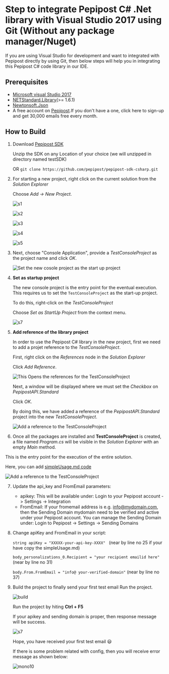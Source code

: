 # Step to integrate Pepipost C# .Net library with Visual Studio 2017 using Git (Without any package manager/Nuget)

If you are using Visual Studio for development and want to integrated with Pepipost directly by using Git, then below steps will help you in integrating this Pepipost C# code library in our IDE.

## Prerequisites

   * [Microsoft visual Studio 2017](https://visualstudio.microsoft.com/downloads/)
   * [NETStandard.Library](https://www.nuget.org/packages/NETStandard.Library/)(>= 1.6.1)
   * [Newtonsoft.Json](https://www.nuget.org/packages/Newtonsoft.Json/)
   * A free account on [Pepipost](https://app.pepipost.com/index.php/signup/registeruser).If you don't have a one, click here to sign-up and get 30,000 emails free every month.


## How to Build

 1. Download [Pepipost SDK](https://github.com/pepipost/pepipost-sdk-csharp/archive/master.zip)
   
    Unzip the SDK on any Location of your choice (we will unzipped in directory named testSDK)
            
    OR ```git clone https://github.com/pepipost/pepipost-sdk-csharp.git```
    
 2. For starting a new project, right click on the current solution from the *Solution Explorer* 
 
    Choose  *Add -> New Project*.
    
    ![s1](http://app1.falconide.com/integration_imgs/csharp-vs/final-1.png)
    
    ![s2](http://app1.falconide.com/integration_imgs/csharp-vs/final-2.png)
    
    ![s3](http://app1.falconide.com/integration_imgs/csharp-vs/final-3.png)
    
    ![s4](http://app1.falconide.com/integration_imgs/csharp-vs/final-4.png)
    
    ![s5](http://app1.falconide.com/integration_imgs/csharp-vs/final-5.png)

 3. Next, choose "Console Application", provide a *TestConsoleProject* as the project name and click *OK*.

    ![Set the new cosole project as the start up project](http://app1.falconide.com/integration_imgs/csharp-vs/final-6.png)

 4. **Set as startup project**

    The new console project is the entry point for the eventual execution. This requires us to set the ``` TestConsoleProject ``` as the start-up project.
    
    To do this, right-click on the  *TestConsoleProject*
    
    Choose  *Set as StartUp Project* from the context menu.
    
    ![s7](http://app1.falconide.com/integration_imgs/csharp-vs/final-7.png)


 5. **Add reference of the library project**

    In order to use the Pepipost C# library in the new project, first we need to add a projet reference to the *TestConsoleProject*. 
    
    First, right click on the *References* node in the *Solution Explorer*
    
    Click *Add Reference*.

    ![This Opens the references for the TestConsoleProject](http://app1.falconide.com/integration_imgs/csharp-vs/final-8.png)

    Next, a window will be displayed where we must set the *Checkbox* on *PepipostAPI.Standard* 
    
    Click *OK*. 
    
    By doing this, we have added a reference of the *PepipostAPI.Standard* project into the new *TestConsoleProject*.

    ![Add a reference to the TestConsoleProject](http://app1.falconide.com/integration_imgs/csharp-vs/final-9.png)
 
 6. Once all the packages are installed and **TestConsoleProject** is created, a file named *Program.cs* will be visible in the *Solution Explorer* with an empty *Main* method.
 
   This is the entry point for the execution of the entire solution.

   Here, you can add [simpleUsage.md code](https://github.com/pepipost/pepipost-sdk-csharp/blob/master/simpleUsage.md) 

  ![Add a reference to the TestConsoleProject](http://app1.falconide.com/integration_imgs/csharp-vs/final-10.png)

 7. Update the api_key and FromEmail parameters:

      * apikey: This will be available under: Login to your Pepipost account -> Settings -> Integration
      * FromEmail: If your fromemail address is e.g. info@mydomain.com, then the Sending Domain mydomain need to be verified and active under your Pepipost account. You can manage the Sending Domain under: Login to Pepipost -> Settings -> Sending Domains
      
 8. Change apiKey and FromEmail in your script: 
   
      ```string apiKey = "XXXXX-your-api-key-XXXX" ``` (near by line no 25 if your have copy the simpleUsage.md)
           
      ```body_personalizations_0.Recipient = "your recipient emailid here"``` (near by line no 31)
     
      ```body.From.FromEmail = "info@ your-verified-domain"``` (near by line no 37)
     
  9.  Build the project to finally send your first test email Run the project.
  
      ![build](http://app1.falconide.com/integration_imgs/csharp-vs/final-11.png)
   
      Run the project by hiting **Ctrl + F5**
      
      If your apikey and sending domain is proper, then response message will be success.
  
      ![s7](http://app1.falconide.com/integration_imgs/csharp-vs/screen-15.png)

      
      Hope, you have received your first test email 😃
      
      If there is some problem related with config, then you will receive error message as shown below:
      
      ![mono10](http://app1.falconide.com/integration_imgs/csharp-mono/l10.png)
